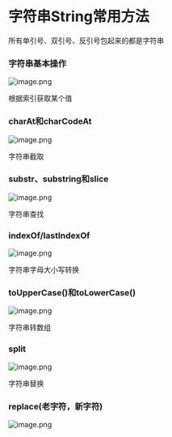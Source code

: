 # 字符串String常用方法 

所有单引号、双引号、反引号包起来的都是字符串

### 字符串基本操作

![image.png](D:/%E6%96%87%E4%BB%B6/typora%E5%9B%BE%E7%89%87/1640745537276-ae97eb77-40c0-4d76-8c77-899585254f64.webp)



 根据索引获取某个值 

### charAt和charCodeAt

![image.png](D:/%E6%96%87%E4%BB%B6/typora%E5%9B%BE%E7%89%87/1640746014035-ec33ddcd-d0af-433f-9715-d70e35121dd0.webp)



 字符串截取 

### substr、substring和slice

![image.png](D:/%E6%96%87%E4%BB%B6/typora%E5%9B%BE%E7%89%87/1640746709233-0aa7a42e-7abf-432d-ae3a-6b4450edf009.webp)



 字符串查找 

### indexOf/lastIndexOf

![image.png](D:/%E6%96%87%E4%BB%B6/typora%E5%9B%BE%E7%89%87/1640747098949-cee88db3-a4f5-49ae-81fe-795c5a64120e.webp)



 字符串字母大小写转换 

### toUpperCase()和toLowerCase()

![image.png](D:/%E6%96%87%E4%BB%B6/typora%E5%9B%BE%E7%89%87/1640747436749-65df6097-316a-4309-aba7-aacf58839675.webp)



 字符串转数组 

### split

![image.png](D:/%E6%96%87%E4%BB%B6/typora%E5%9B%BE%E7%89%87/1640747700781-3d7144c3-e65f-4db3-84d4-739ac50252a0.webp)



 字符串替换 

### replace(老字符，新字符)

![image.png](D:/%E6%96%87%E4%BB%B6/typora%E5%9B%BE%E7%89%87/1640747975971-5a3e8a73-7050-40ab-9726-0663afefc57c.webp)



# 